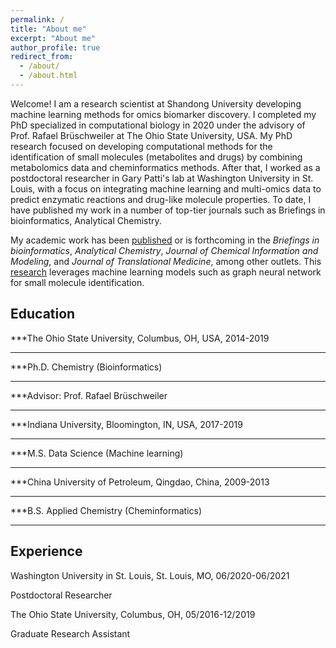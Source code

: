 ```yaml
---
permalink: /
title: "About me"
excerpt: "About me"
author_profile: true
redirect_from: 
  - /about/
  - /about.html
---
```


Welcome! I am a research scientist at Shandong University developing machine learning methods for omics biomarker discovery. I completed my PhD specialized in computational biology in 2020 under the advisory of Prof. Rafael Brüschweiler at The Ohio State University, USA. 
My PhD research focused on developing computational methods for the identification of small molecules (metabolites and drugs) by combining metabolomics data and cheminformatics methods. After that, I worked as a postdoctoral researcher in Gary Patti's lab at Washington University in St. Louis, with a focus on integrating machine learning and multi-omics data to predict enzymatic reactions and drug-like molecule properties. To date, I have published my work in a number of top-tier journals such as Briefings in bioinformatics, Analytical Chemistry.

My academic work has been [published](publications) or is forthcoming in the
*Briefings in bioinformatics*, *Analytical Chemistry*,
*Journal of Chemical Information and Modeling*, and
*Journal of Translational Medicine*, among other outlets. This
[research](research) leverages machine learning models such as graph neural network for small molecule identification.

## Education

***The Ohio State University, Columbus, OH, USA, 2014-2019 
***
***Ph.D. Chemistry (Bioinformatics)
***	                                             
***Advisor: Prof. Rafael Brüschweiler
***
***Indiana University, Bloomington, IN, USA, 2017-2019
***
***M.S. Data Science (Machine learning)
***		                                 
***China University of Petroleum, Qingdao, China, 2009-2013
***
***B.S. Applied Chemistry (Cheminformatics)				                                             
***
## Experience

Washington University in St. Louis, St. Louis, MO, 06/2020-06/2021

Postdoctoral Researcher

The Ohio State University, Columbus, OH, 05/2016-12/2019

Graduate Research Assistant 


